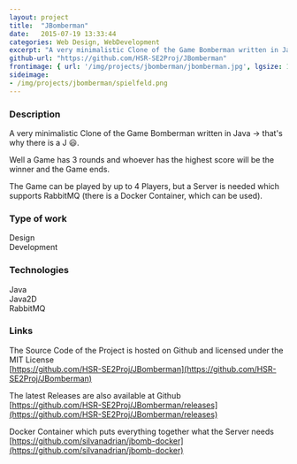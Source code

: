 ```yaml
---
layout: project
title:  "JBomberman"
date:   2015-07-19 13:33:44
categories: Web Design, WebDevelopment
excerpt: "A very minimalistic Clone of the Game Bomberman written in Java"
github-url: "https://github.com/HSR-SE2Proj/JBomberman"
frontimage: { url: '/img/projects/jbomberman/jbomberman.jpg', lgsize: 12 , mdsize: 12, smsize: 12, xssize: }
sideimage:
- /img/projects/jbomberman/spielfeld.png
---
```


### Description

A very minimalistic Clone of the Game Bomberman written in Java -> that's why there is a J :smiley:.

Well a Game has 3 rounds and whoever has the highest score will be the winner and the Game ends.

The Game can be played by up to 4 Players, but a Server is needed which supports RabbitMQ (there is a Docker Container, which can be used).


### Type of work

Design  
Development

### Technologies
Java  
Java2D  
RabbitMQ

### Links
The Source Code of the Project is hosted on Github and licensed  under the MIT License   
[https://github.com/HSR-SE2Proj/JBomberman](https://github.com/HSR-SE2Proj/JBomberman)

The latest Releases are also available at Github  
[https://github.com/HSR-SE2Proj/JBomberman/releases](https://github.com/HSR-SE2Proj/JBomberman/releases)

Docker Container which puts everything together what the Server needs  
[https://github.com/silvanadrian/jbomb-docker](https://github.com/silvanadrian/jbomb-docker)
